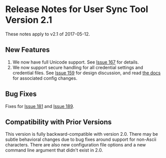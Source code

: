 # Release Notes for User Sync Tool Version 2.1

These notes apply to v2.1 of 2017-05-12.

## New Features

1. We now have full Unicode support.  See [Issue 167](https://github.com/adobe-apiplatform/user-sync.py/issues/167) for details.
2. We now support secure handling for all credential settings and credential files.  See [Issue 159](https://github.com/adobe-apiplatform/user-sync.py/issues/159) for design discussion, and read [the docs](https://adobe-apiplatform.github.io/user-sync.py/) for associated config changes.

## Bug Fixes

Fixes for [Issue 181](https://github.com/adobe-apiplatform/user-sync.py/issues/181) and [Issue 189](https://github.com/adobe-apiplatform/user-sync.py/issues/189).

## Compatibility with Prior Versions

This version is fully backward-compatible with version 2.0.  There may be subtle behavioral changes due to bug fixes around support for non-Ascii characters.  There are also new configuration file options and a new command line argument that didn't exist in 2.0.
